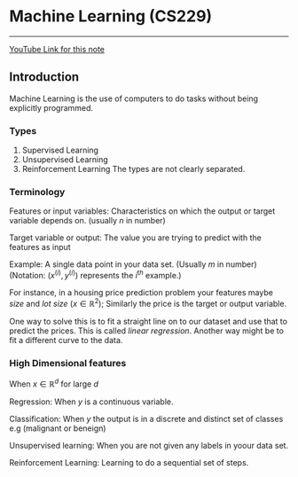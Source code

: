 # Machine Learning (CS229)
--------------------------

[YouTube Link for this note](https://www.youtube.com/watch?v=Bl4Feh_Mjvo&t=1833)
## Introduction

Machine Learning is the use of computers to do tasks without being explicitly programmed.

### Types
1. Supervised Learning
2. Unsupervised Learning
3. Reinforcement Learning
The types are not clearly separated.

### Terminology
Features or input variables: Characteristics on which the output or target variable depends on. (usually $n$ in number)

Target variable or output: The value you are trying to predict with the features as input

Example: A single data point in your data set. (Usually $m$ in number) (Notation: $(x^{(i)}, y^{(i)})$ represents the $i^{\mathrm th}$ example.)

For instance, in a housing price prediction problem your features maybe *size* and *lot size* ($x \in \mathbb{R}^2$);
Similarly the price is the target or output variable.

One way to solve this is to fit a straight line on to our dataset and use that to predict the prices. This is called *linear regression*.
Another way might be to fit a different curve to the data.

### High Dimensional features
When $x \in \mathbb{R}^d$ for large $d$

Regression: When $y$ is a continuous variable.

Classification: When $y$ the output is in a discrete and distinct set of classes e.g (malignant or beneign)

Unsupervised learning: When you are not given any labels in yoour data set.

Reinforcement Learning: Learning to do a sequential set of steps.
